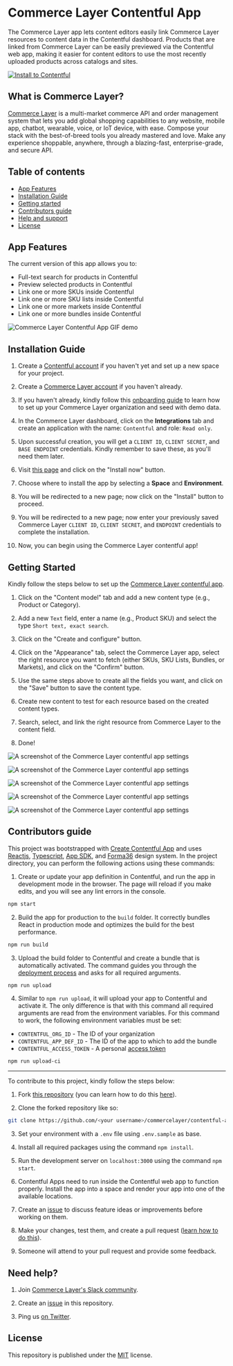 # Commerce Layer Contentful App

The Commerce Layer app lets content editors easily link Commerce Layer resources to content data in the Contentful dashboard. Products that are linked from Commerce Layer can be easily previewed via the Contentful web app, making it easier for content editors to use the most recently uploaded products across catalogs and sites.

[![Install to Contentful](https://www.ctfstatic.com/button/install-small.svg)](https://app.contentful.com/deeplink?link=apps&id=commercelayer&referrer=commercelayer)

## What is Commerce Layer?

[Commerce Layer](https://commercelayer.io) is a multi-market commerce API and order management system that lets you add global shopping capabilities to any website, mobile app, chatbot, wearable, voice, or IoT device, with ease. Compose your stack with the best-of-breed tools you already mastered and love. Make any experience shoppable, anywhere, through a blazing-fast, enterprise-grade, and secure API.

## Table of contents

- [App Features](#features)
- [Installation Guide](#installation-guide)
- [Getting started](#getting-started)
- [Contributors guide](#contributors-guide)
- [Help and support](#need-help)
- [License](#license)

## App Features

The current version of this app allows you to:

- Full-text search for products in Contentful
- Preview selected products in Contentful
- Link one or more SKUs inside Contentful
- Link one or more SKU lists inside Contentful
- Link one or more markets inside Contentful
- Link one or more bundles inside Contentful

![Commerce Layer Contentful App GIF demo](./public/assets/demo.gif)

## Installation Guide

1. Create a [Contentful account](https://www.contentful.com/sign-up) if you haven't yet and set up a new space for your project.

2. Create a [Commerce Layer account](https://dashboard.commercelayer.io/sign_up) if you haven't already.

3. If you haven't already, kindly follow this [onboarding guide](https://docs.commercelayer.io/developers) to learn how to set up your Commerce Layer organization and seed with demo data.

4. In the Commerce Layer dashboard, click on the **Integrations** tab and create an application with the name: `Contentful` and role: `Read only`.

5. Upon successful creation, you will get a `CLIENT ID`, `CLIENT SECRET`, and `BASE ENDPOINT` credentials. Kindly remember to save these, as you'll need them later.

6. Visit [this page](https://contentful.com/marketplace/app/commercelayer) and click on the "Install now" button.

7. Choose where to install the app by selecting a **Space** and **Environment**.

8. You will be redirected to a new page; now click on the "Install" button to proceed.

9. You will be redirected to a new page; now enter your previously saved Commerce Layer `CLIENT ID`, `CLIENT SECRET`, and `ENDPOINT` credentials to complete the installation.

10. Now, you can begin using the Commerce Layer contentful app!

## Getting Started

Kindly follow the steps below to set up the [Commerce Layer contentful app](https://contentful.com/marketplace/app/commercelayer).

1. Click on the "Content model" tab and add a new content type (e.g., Product or Category).

2. Add a new `Text` field, enter a name (e.g., Product SKU) and select the type `Short text, exact search`.

3. Click on the "Create and configure" button.

4. Click on the "Appearance" tab, select the Commerce Layer app, select the right resource you want to fetch (either SKUs, SKU Lists, Bundles, or Markets), and click on the "Confirm" button.

5. Use the same steps above to create all the fields you want, and click on the "Save" button to save the content type.

6. Create new content to test for each resource based on the created content types.

7. Search, select, and link the right resource from Commerce Layer to the content field.

8. Done!

![A screenshot of the Commerce Layer contentful app settings](./public/assets/screenshots/cl-app-01.png)

![A screenshot of the Commerce Layer contentful app settings](./public/assets/screenshots/cl-app-02.png)

![A screenshot of the Commerce Layer contentful app settings](./public/assets/screenshots/cl-app-03.png)

![A screenshot of the Commerce Layer contentful app settings](./public/assets/screenshots/cl-app-04.png)

![A screenshot of the Commerce Layer contentful app settings](./public/assets/screenshots/cl-app-05.png)

## Contributors guide

This project was bootstrapped with [Create Contentful App](https://github.com/contentful/create-contentful-app) and uses [Reactjs](https://reactjs.org/), [Typescript](https://www.typescriptlang.org/), [App SDK](https://www.contentful.com/developers/docs/extensibility/app-framework/sdk/), and [Forma36](https://github.com/contentful/forma-36) design system. In the project directory, you can perform the following actions using these commands:

1. Create or update your app definition in Contentful, and run the app in development mode in the browser. The page will reload if you make edits, and you will see any lint errors in the console.

```bash
npm start
```

2. Build the app for production to the `build` folder. It correctly bundles React in production mode and optimizes the build for the best performance.

```bash
npm run build
```

3. Upload the build folder to Contentful and create a bundle that is automatically activated. The command guides you through the [deployment process](https://www.contentful.com/developers/docs/extensibility/app-framework/create-contentful-app/#deploy-with-contentful) and asks for all required arguments.

```bash
npm run upload
```

4. Similar to `npm run upload`, it will upload your app to Contentful and activate it. The only difference is that with this command all required arguments are read from the environment variables. For this command to work, the following environment variables must be set: 

- `CONTENTFUL_ORG_ID` - The ID of your organization
- `CONTENTFUL_APP_DEF_ID` - The ID of the app to which to add the bundle
- `CONTENTFUL_ACCESS_TOKEN` - A personal [access token](https://www.contentful.com/developers/docs/references/content-management-api/#/reference/personal-access-tokens)

```bash
npm run upload-ci
```

---

To contribute to this project, kindly follow the steps below:

1. Fork [this repository](https://github.com/commercelayer/contentful-app) (you can learn how to do this [here](https://help.github.com/articles/fork-a-repo)).

2. Clone the forked repository like so:

```bash
git clone https://github.com/<your username>/commercelayer/contentful-app.git && cd commercelayer/contentful-app
```

3. Set your environment with a `.env` file using `.env.sample` as base.

4. Install all required packages using the command `npm install`.

5. Run the development server on `localhost:3000` using the command `npm start`.

6. Contentful Apps need to run inside the Contentful web app to function properly. Install the app into a space and render your app into one of the available locations.

7. Create an [issue](https://github.com/commercelayer/contentful-app/issues) to discuss feature ideas or improvements before working on them.

8. Make your changes, test them, and create a pull request ([learn how to do this](https://docs.github.com/en/github/collaborating-with-issues-and-pull-requests/creating-a-pull-request)).

9. Someone will attend to your pull request and provide some feedback.

## Need help?

1. Join [Commerce Layer's Slack community](https://slack.commercelayer.app).

2. Create an [issue](https://github.com/commercelayer/commercelayer-react-checkout/issues) in this repository.

3. Ping us [on Twitter](https://twitter.com/commercelayer).

## License

This repository is published under the [MIT](LICENSE) license.
